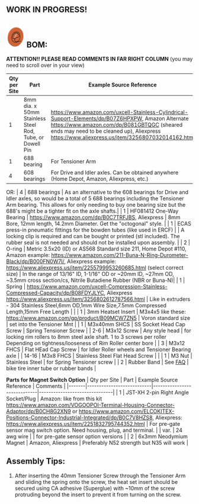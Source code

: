 ## WORK IN PROGRESS! ##

## <img src="https://github.com/Enraged-Rabbit-Community/ERCF_v2/blob/master/Recommended_Options/Filamentalist_Rewinder/Assets/Filamentalist_Brain_Logo.png" width="50" height="60"> **BOM:**

**ATTENTION!! PLEASE READ COMMENTS IN FAR RIGHT COLUMN** (you may need to scroll over in your view)

| Qty per Site | Part | Example Source Reference | Comments |
|-------|---------------------------|-----------------------------|-------------------------------|
|   1   | 8mm dia. x 50mm Stainless Steel Rod, Tube, or Dowell Pin | https://www.amazon.com/uxcell-Stainless-Cylindrical-Support-Elements/dp/B07Z6HPXPW, Amazon Alternate https://www.amazon.com/dp/B081GBTQGC (sheared ends may need to be cleaned up), Aliexpress https://www.aliexpress.us/item/3256807032014162.html | Undersized shaft (7.93-7.97mm or 5/16" dia) works the best.  Custom rewinder widths are also possible using the Fusion 360 parametric model and you can cut shaft to whatever length is desired.  8mm (or 5/16") diameter straight stainless tube is also an excellent alternative to solid rods as the are much easier to cut to length like https://www.amazon.com/uxcell-Stainless-Thickness-Seamless-Straight/dp/B081GBTQGC or https://www.aliexpress.us/item/3256805495613016.html. |
|   1   | 688 bearing | For Tensioner Arm|
|   4   | 608 bearings | For Drive and Idler axles.  Can be obtained anywhere (Home Depot, Amazon, Aliexpress, etc.)  | MR608-2RS style recommended, but open or  MR608-ZZ style will work |
   OR:
|   4   | 688 bearings | As an alternative to the 608 bearings for Drive and Idler axles, so would be a total of 5 688 bearings including the Tensioner Arm bearing.  This allows for only needing to buy one bearing size but the 688's might be a tighter fit on the axle shafts.|
|   1   | HF081412 One-Way Bearing | https://www.amazon.com/dp/B0C7TRFJBS, Aliexpress | 8mm Bore, 12mm length, 14.2mm Diameter. Get the "octogonal" style. |
|   1   | ECAS press-in pneumatic fittings for the bowden tubes (like used in ERCF)  |  | A locking clip is required and can be bought or printed (stl included).  The rubber seal is not needed and should not be installed upon assembly. |
|   2   | O-ring | Metric 3.5x20 (ID) or AS568 Standard size 211, Home Depot #110, Amazon example: https://www.amazon.com/211-Buna-N-Ring-Durometer-Black/dp/B000FN0W7I/, Aliexpress example: https://www.aliexpress.us/item/2255799953260685.html (select correct size) | In the range of 13/16" ID, 1-1/16" OD or ~20mm ID, ~27mm OD, ~3.5mm cross section/cs, Nitrile Butadiene Rubber (NBR or Buna-N)|
|   1   | Spring  |  https://www.amazon.com/uxcell-Compression-Stainless-Compressed-Capacity/dp/B08FDYJLYC, Aliexpress https://www.aliexpress.us/item/3256802612787566.html | Like in extruders - 304 Stainless Steel,6mm OD,1mm Wire Size,7.5mm Compressed Length,15mm Free Length |                                 |
|   1 | 3mm Heatset Insert | M3x4x5 like these:  https://www.amazon.com/gp/product/B09MCW7ZN5 | Voron standard size | set into the Tensioner Mnt |
|   1   | M3x40mm SHCS | SS Socket Head Cap Screw | Spring Tensioner Screw |
|  2-6  | M3x12 Screw  |  Any style head | for locking rim rollers to 8mm steel axle shaft.  1 to 3 screws per roller Depending on tightness/looseness of Rim Roller center bore |
|  3  | M3x12 FHCS  |  Flat HEad Cap Screw | for Idler Roller wheels and Tensioner Bearing axle |
|   14-16   | M3x8 FHCS  |  Stainless Steel Flat Head Screw |  |
|   1   | M3 Nut  |  Stainless Steel | for Spring Tensioner screw |
|   2   | Rubber Band | See [FAQ](Filamentalist_FAQ.md) | bike tire inner tube or rubber bands |

**Parts for Magnet Switch Option**
| Qty per Site | Part | Example Source Reference | Comments |
|-------|---------------------------|-----------------------------|-------------------------------|
|   1   | JST-XH 2-pin Right Angle Socket/Plug | Amazon:  like from this kit https://www.amazon.com/VOGOOPOI-Terminal-Housing-Connector-Adaptor/dp/B0CH8G2XN9 or https://www.amazon.com/ELCOKITEX-Positions-Connector-Industrial-Integrated/dp/B0C7V8HZS8, Aliexpress: https://www.aliexpress.us/item/2251832795744352.html  | For pre-gate sensor mag switch option.  Need housing, plug, and terminal. |
|   var.   | 24 awg wire  |   | for pre-gate sensor option versions |
| 2  | 6x3mm Neodymium Magnet | Amazon, Aliexpress | Preferably N52 strength but N35 will work |


## Assembly Tips: ##

1.  After inserting the 40mm Tensioner Screw through the Tensioner Arm and sliding the spring onto the screw, the heat set insert should be secured using CA adhesive (Superglue) with ~10mm of the screw protruding beyond the insert to prevent it from turning on the screw.
